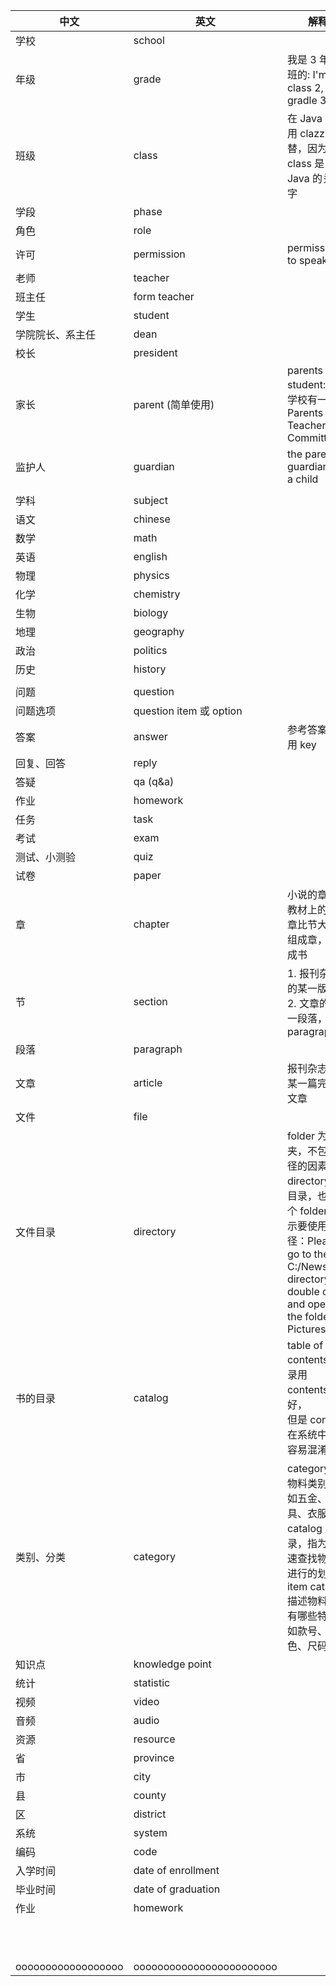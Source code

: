 | 中文               | 英文                     | 解释                                                         |
| ------------------ | ------------------------ | ------------------------------------------------------------ |
| 学校               | school                   |                                                              |
| 年级               | grade                    | 我是 3 年级 2 班的: I'm in class 2, gradle 3.                |
| 班级               | class                    | 在 Java 中使用 clazz 代替，因为 class 是 Java 的关键字       |
| 学段               | phase                    |                                                              |
| 角色               | role                     |                                                              |
| 许可               | permission               | permission to speak, sir                                     |
| 老师               | teacher                  |                                                              |
| 班主任             | form teacher             |                                                              |
| 学生               | student                  |                                                              |
| 学院院长、系主任   | dean                     |                                                              |
| 校长               | president                |                                                              |
| 家长               | parent (简单使用)        | parents of a student: 澳洲学校有一个 Parents and Teacher's Committee |
| 监护人             | guardian                 | the parent or guardian of a child                            |
|                    |                          |                                                              |
| 学科               | subject                  |                                                              |
| 语文               | chinese                  |                                                              |
| 数学               | math                     |                                                              |
| 英语               | english                  |                                                              |
| 物理               | physics                  |                                                              |
| 化学               | chemistry                |                                                              |
| 生物               | biology                  |                                                              |
| 地理               | geography                |                                                              |
| 政治               | politics                 |                                                              |
| 历史               | history                  |                                                              |
|                    |                          |                                                              |
| 问题               | question                 |                                                              |
| 问题选项           | question item 或 option  |                                                              |
| 答案               | answer                   | 参考答案，可用 key                                           |
| 回复、回答         | reply                    |                                                              |
| 答疑               | qa (q&a)                 |                                                              |
| 作业               | homework                 |                                                              |
| 任务               | task                     |                                                              |
| 考试               | exam                     |                                                              |
| 测试、小测验       | quiz                     |                                                              |
| 试卷               | paper                    |                                                              |
| 章                 | chapter                  | 小说的章回，教材上的章节<br>章比节大，节组成章，章组成书     |
| 节                 | section                  | 1. 报刊杂志的某一版面 <br>2. 文章的某一段落，同 paragraph    |
| 段落               | paragraph                |                                                              |
| 文章               | article                  | 报刊杂志中的某一篇完整的文章                                 |
| 文件               | file                     |                                                              |
| 文件目录           | directory                | folder 为文件夹，不包含路径的因素<br>directory 为目录，也是一个 folder，暗示要使用路径：Please go to the C:/News/test directory, double click and open the folder Pictures |
| 书的目录           | catalog                  | table of contents，目录用 contents 更好，<br>但是 content 在系统中使用容易混淆 |
| 类别、分类         | category                 | category 是物料类别，例如五金、文具、衣服<br>catalog 是目录，指为了快速查找物料而进行的划分<br>item catalog: 描述物料具体有哪些特质，如款号、颜色、尺码等 |
| 知识点             | knowledge point          |                                                              |
| 统计               | statistic                |                                                              |
| 视频               | video                    |                                                              |
| 音频               | audio                    |                                                              |
| 资源               | resource                 |                                                              |
| 省                 | province                 |                                                              |
| 市                 | city                     |                                                              |
| 县                 | county                   |                                                              |
| 区                 | district                 |                                                              |
| 系统               | system                   |                                                              |
| 编码               | code                     |                                                              |
| 入学时间           | date of enrollment       |                                                              |
| 毕业时间           | date of graduation       |                                                              |
| 作业               | homework                 |                                                              |
|                    |                          |                                                              |
|                    |                          |                                                              |
|                    |                          |                                                              |
|                    |                          |                                                              |
|                    |                          |                                                              |
|                    |                          |                                                              |
|                    |                          |                                                              |
|                    |                          |                                                              |
|                    |                          |                                                              |
|                    |                          |                                                              |
|                    |                          |                                                              |
| oooooooooooooooooo | oooooooooooooooooooooooo |                                                              |

